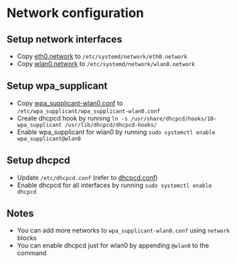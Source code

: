 # Network configuration

## Setup network interfaces

* Copy [eth0.network](network/eth0.network) to `/etc/systemd/network/eth0.network`
* Copy [wlan0.network](network/wlan0.network) to `/etc/systemd/network/wlan0.network`

## Setup wpa_supplicant

* Copy [wpa_supplicant-wlan0.conf](network/wpa_supplicant-wlan0.conf) to `/etc/wpa_supplicant/wpa_supplicant-wlan0.conf`
* Create dhcpcd hook by running `ln -s /usr/share/dhcpcd/hooks/10-wpa_supplicant /usr/lib/dhcpcd/dhcpcd-hooks/`
* Enable wpa_supplicant for wlan0 by running `sudo systemctl enable wpa_supplicant@wlan0`

## Setup dhcpcd

* Update `/etc/dhcpcd.conf` (refer to [dhcpcd.conf](network/dhcpcd.conf))
* Enable dhcpcd for all interfaces by running `sudo systemctl enable dhcpcd`

## Notes

* You can add more networks to `wpa_supplicant-wlan0.conf` using `network` blocks
* You can enable dhcpcd just for wlan0 by appending `@wlan0` to the command
